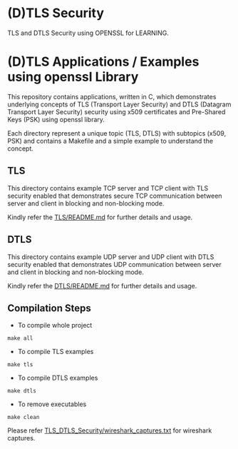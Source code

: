 (D)TLS Security
===============
TLS and DTLS Security using OPENSSL for LEARNING. 

# (D)TLS Applications / Examples using openssl Library

This repository contains applications, written in C, which demonstrates underlying
concepts of TLS (Transport Layer Security) and DTLS (Datagram Transport Layer Security)
security using x509 certificates and Pre-Shared Keys (PSK) using openssl library.

Each directory represent a unique topic (TLS, DTLS) with subtopics (x509, PSK) and
contains a Makefile and a simple example to understand the concept.

## TLS

This directory contains example TCP server and TCP client with TLS security enabled
that demonstrates secure TCP communication between server and client in blocking and non-blocking mode.

Kindly refer the [TLS/README.md](TLS/README.md) for further details and usage.

## DTLS

This directory contains example UDP server and UDP client with DTLS security enabled
that demonstrates UDP communication between server and client in blocking and non-blocking mode.

Kindly refer the [DTLS/README.md](DTLS/README.md) for further details and usage.

## Compilation Steps

- To compile whole project
```
make all
```

- To compile TLS examples
```
make tls
```

- To compile DTLS examples
```
make dtls
```

- To remove executables
```
make clean
```

Please refer [TLS_DTLS_Security/wireshark_captures.txt](TLS_DTLS_Security/wireshark_captures.txt)
for wireshark captures.
